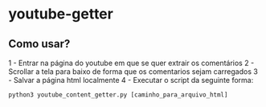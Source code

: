 # youtube-getter

## Como usar? 

1 - Entrar na página do youtube em que se quer extrair os comentários
2 - Scrollar a tela para baixo de forma que os comentarios sejam carregados 
3 - Salvar a página html localmente
4 - Executar o script da seguinte forma: 

`python3 youtube_content_getter.py [caminho_para_arquivo_html]`
